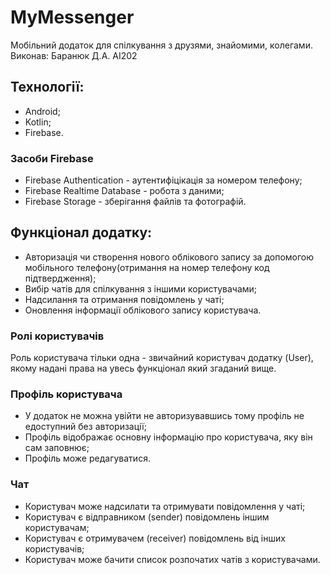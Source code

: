 # MyMessenger
Мобільний додаток для спілкування з друзями, знайомими, колегами.
Виконав: Баранюк Д.А. АІ202
## Технології:
- Android;
- Kotlin;
- Firebase.
### Засоби Firebase
- Firebase Authentication - аутентифіцікація за номером телефону;
- Firebase Realtime Database - робота з даними;
- Firebase Storage - зберігання файлів та фотографій.
## Функціонал додатку:
- Авторизація чи створення нового облікового запису за допомогою мобільного телефону(отримання на номер телефону код підтвердження);
- Вибір чатів для спілкування з іншими користувачами;
- Надсилання та отримання повідомлень у чаті;
- Оновлення інформації облікового запису користувача.
### Ролі користувачів
Роль користувача тільки одна - звичайний користувач додатку (User), якому надані права на увесь функціонал який згаданий вище.
### Профіль користувача
- У додаток не можна увійти не авторизувавшись тому профіль не едоступний без авторизації;
- Профіль відображає основну інформацію про користувача, яку він сам заповнює;
- Профіль може редагуватися.
### Чат
- Користувач може надсилати та отримувати повідомлення у чаті;
- Користувач є відправником (sender) повідомлень іншим користувачам;
- Користувач є отримувачем (receiver) повідомлень від інших користувачів;
- Користувач може бачити список розпочатих чатів з користувачами.

